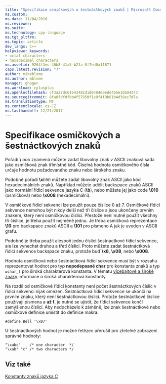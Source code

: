 ```yaml
---
title: "Specifikace osmičkových a šestnáctkových znaků | Microsoft Docs"
ms.custom: 
ms.date: 11/04/2016
ms.reviewer: 
ms.suite: 
ms.technology: cpp-language
ms.tgt_pltfrm: 
ms.topic: article
dev_langs: C++
helpviewer_keywords:
- octal characters
- hexadecimal characters
ms.assetid: 9264f3ec-46b8-41a5-b21a-8f7ed0a11871
caps.latest.revision: "7"
author: mikeblome
ms.author: mblome
manager: ghogen
ms.workload: cplusplus
ms.openlocfilehash: cf3a27dc61543482d1d6484d0edd4b5e1bb04373
ms.sourcegitcommit: 8fa8fdf0fbb4f57950f1e8f4f9b81b4d39ec7d7a
ms.translationtype: MT
ms.contentlocale: cs-CZ
ms.lasthandoff: 12/21/2017
---
```

# <a name="octal-and-hexadecimal-character-specifications"></a>Specifikace osmičkových a šestnáctkových znaků
Pořadí  **\\**  *ooo* znamená můžete zadat libovolný znak v ASCII znaková sada jako osmičková znak třímístné kód. Číselná hodnota osmičkového čísla určuje hodnotu požadovaného znaku nebo širokého znaku.  
  
 Podobně pořadí **\x***hhh* můžete zadat libovolný znak ASCII jako kód hexadecimálních znaků. Například můžete udělit backspace znaků ASCII jako normální řídicí sekvence jazyka C (**\b**), nebo můžete jej jako code **\010** (osmičková) nebo **\x008** (hexadecimální).  
  
 V osmičkové řídicí sekvenci lze použít pouze číslice 0 až 7. Osmičkové řídicí sekvence nemohou být nikdy delší než tři číslice a jsou ukončeny prvním znakem, který není osmičkovou číslicí. Přestože není nutné použít všechny tři číslice, je třeba použít nejméně jednu. Je třeba osmičková reprezentace **\10** pro backspace znaků ASCII a **\101** pro písmeno A jak je uveden v ASCII grafu.  
  
 Podobně je třeba použít alespoň jednu číslici šestnáctkové řídicí sekvence, ale lze vynechat druhou a třetí číslici. Proto můžete zadat šestnáctková řídicí sekvence backspace znaku, protože buď **\x8**, **\x08**, nebo **\x008**.  
  
 Hodnota osmičková nebo šestnáctková řídicí sekvence musí být v rozsahu reprezentovat hodnot pro typ **nepodepsané char** pro konstanta znaků a typ `wchar_t` pro široká charakterová konstanta. V tématu [vícebajtové a široké znaky](../c-language/multibyte-and-wide-characters.md) informace o široká charakterová konstanty.  
  
 Na rozdíl od osmičkové řídicí konstanty není počet šestnáctkových číslic v řídicí sekvenci nijak omezen. Šestnáctková řídicí sekvence se ukončí na prvním znaku, který není šestnáctkovou číslicí. Protože šestnáctkové číslice používají písmena a **až f**, je nutné se ujistit, že řídicí sekvence končí zamýšlenou číslicí. Aby nedocházelo k záměně, lze znak šestnáctkové nebo osmičkové definice umístit do definice makra:  
  
```  
#define Bell '\x07'  
```  
  
 U šestnáctkových hodnot je možné řetězec přerušit pro zřetelné zobrazení správné hodnoty:  
  
```  
"\xabc"    /* one character  */  
"\xab" "c" /* two characters */  
```  
  
## <a name="see-also"></a>Viz také  
 [Konstanty znaků jazyka C](../c-language/c-character-constants.md)